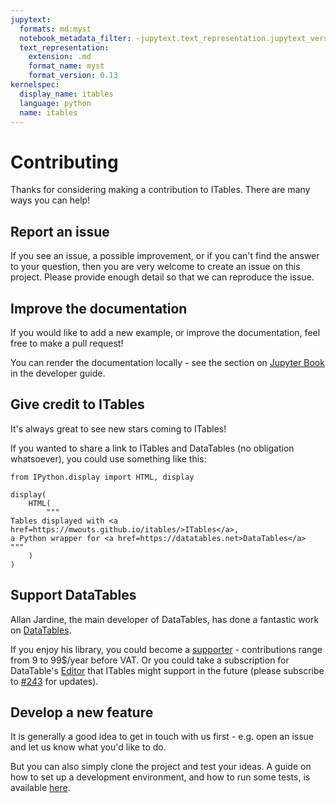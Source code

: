 ```yaml
---
jupytext:
  formats: md:myst
  notebook_metadata_filter: -jupytext.text_representation.jupytext_version
  text_representation:
    extension: .md
    format_name: myst
    format_version: 0.13
kernelspec:
  display_name: itables
  language: python
  name: itables
---
```


# Contributing

Thanks for considering making a contribution to ITables. There are
many ways you can help!

## Report an issue

If you see an issue, a possible improvement, or if you can't find
the answer to your question, then you are very welcome to create
an issue on this project. Please provide enough detail so that
we can reproduce the issue.

## Improve the documentation

If you would like to add a new example,
or improve the documentation, feel free to make a pull request!

You can render the documentation locally - see the section on
[Jupyter Book](developing.md#jupyter-book) in the developer guide.

## Give credit to ITables

It's always great to see new stars coming to ITables! <a class="github-button" href="https://github.com/mwouts/itables" data-icon="octicon-star" data-show-count="true"></a>
<script src="https://buttons.github.io/buttons.js"></script>

If you wanted to share a link to ITables and DataTables (no obligation whatsoever), you could use something like this:

```{code-cell} ipython3
from IPython.display import HTML, display

display(
    HTML(
        """
Tables displayed with <a href=https://mwouts.github.io/itables/>ITables</a>,
a Python wrapper for <a href=https://datatables.net>DataTables</a>
"""
    )
)
```

## Support DataTables

Allan Jardine, the main developer of DataTables, has done a fantastic work on [DataTables](https://datatables.net/).

If you enjoy his library, you could become a
[supporter](https://datatables.net/supporters/) -
contributions range from 9 to 99$/year before VAT.
Or you could take a subscription for DataTable's [Editor](https://editor.datatables.net)
that ITables might support in the future (please subscribe to [#243](https://github.com/mwouts/itables/issues/243) for updates).

## Develop a new feature

It is generally a good idea to get in touch with us first - e.g.
open an issue and let us know what you'd like to do.

But you can also simply clone the project and test your ideas.
A guide on how to set up a development environment, and how to
run some tests, is available [here](developing.md).
